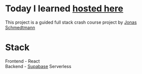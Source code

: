 # Today I learned [hosted here](https://today-i-learned-5b5c8e.netlify.app)

This project is a guided full stack crash course project by [Jonas Schmedtmann](https://www.udemy.com/course/full-stack-crash-course/)

# Stack

Frontend - React <br>
Backend - [Supabase](https://supabase.com) Serverless
